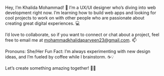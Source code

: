 Hey, I’m Khalida Mohammad! 👋
I’m a UX/UI designer who’s diving into web development right now. I’m learning how to build web apps and looking for cool projects to work on with other people who are passionate about creating great digital experiences. 💻

I’d love to collaborate, so if you want to connect or chat about a project, feel free to email me at mohammadkhalidaparveen23@gmail.com. 📫

Pronouns: She/Her
Fun Fact: I’m always experimenting with new design ideas, and I’m fueled by coffee while I brainstorm. ☕💡

Let’s create something amazing together! 🌱✨

<!---
052499/052499 is a ✨ special ✨ repository because its `README.md` (this file) appears on your GitHub profile.
You can click the Preview link to take a look at your changes.
--->
